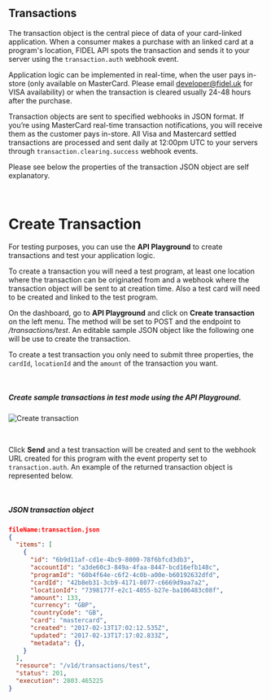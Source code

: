 ## Transactions

The transaction object is the central piece of data of your card-linked application. When a consumer makes a purchase with an linked card at a program's location, FIDEL API spots the transaction and sends it to your server using the `transaction.auth` webhook event.

Application logic can be implemented in real-time, when the user pays in-store (only available on MasterCard. Please email [developer@fidel.uk](fidel.uk) for VISA availability) or when the transaction is cleared usually 24-48 hours after the purchase.

Transaction objects are sent to specified webhooks in JSON format. If you’re using MasterCard real-time transaction notifications, you will receive them as the customer pays in-store. All Visa and Mastercard settled transactions are processed and sent daily at 12:00pm UTC to your servers through `transaction.clearing.success` webhook events.

Please see below the properties of the transaction JSON object are self explanatory.

<br/>

# Create Transaction

For testing purposes, you can use the **API Playground** to create transactions and test your application logic.

To create a transaction you will need a test program, at least one location where the transaction can be originated from and a webhook where the transaction object will be sent to at creation time. Also a test card will need to be created and linked to the test program.

On the dashboard, go to **API Playground** and click on **Create transaction** on the left menu. The method will be set to POST and the endpoint to _/transactions/test_. An editable sample JSON object like the following one will be use to create the transaction.

To create a test transaction you only need to submit three properties, the `cardId`, `locationId` and the `amount` of the transaction you want.

<br/>

<h5>Create sample transactions in test mode using the API Playground.</h5>

![Create transaction](https://docs.fidel.uk/assets/images/create-transaction.png "Create transaction")

<br/>

Click **Send** and a test transaction will be created and sent to the webhook URL created for this program with the event property set to `transaction.auth`. An example of the returned transaction object is represented below.

<br/>

<h5>JSON transaction object</h5>

```json
fileName:transaction.json
{
  "items": [
    {
      "id": "6b9d11af-cd1e-4bc9-8000-78f6bfcd3db3",
      "accountId": "a3de60c3-849a-4faa-8447-bcd16efb148c",
      "programId": "60b4f64e-c6f2-4c0b-a00e-b60192632dfd",
      "cardId": "42b8eb31-3cb9-4171-8077-c6669d9aa7a2",
      "locationId": "7398177f-e2c1-4055-b27e-ba106483c08f",
      "amount": 133,
      "currency": "GBP",
      "countryCode": "GB",
      "card": "mastercard",
      "created": "2017-02-13T17:02:12.535Z",
      "updated": "2017-02-13T17:17:02.833Z",
      "metadata": {},
    }
  ],
  "resource": "/v1d/transactions/test",
  "status": 201,
  "execution": 2803.465225
}
```
